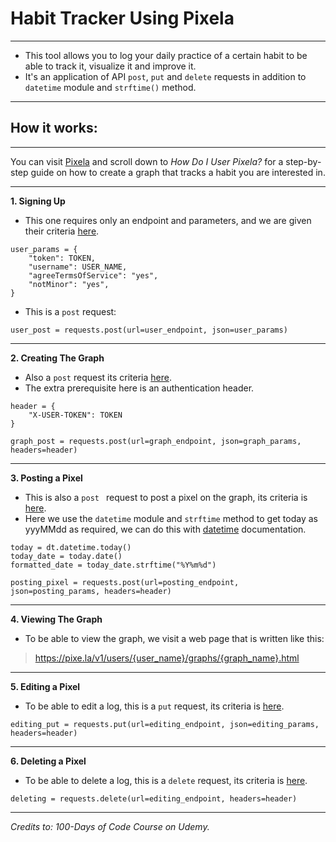 # Habit Tracker Using Pixela

---

- This tool allows you to log your daily practice of a certain habit to be able to track it, visualize it and improve it.
- It's an application of API `post`, `put` and `delete` requests in addition to `datetime` module and `strftime()` method.


---
## How it works:

---

You can visit [Pixela](https://pixe.la/) and scroll down to _How Do I User Pixela?_ for a step-by-step guide on how to create a graph that tracks a habit 
you are interested in.

---

**1. Signing Up**

- This one requires only an endpoint and parameters, and we are given their criteria [here](https://docs.pixe.la/entry/post-user).

```
user_params = {
    "token": TOKEN,
    "username": USER_NAME,
    "agreeTermsOfService": "yes",
    "notMinor": "yes",
}
```

- This is a `post` request:
```
user_post = requests.post(url=user_endpoint, json=user_params)
```
---

**2. Creating The Graph**

- Also a `post` request its criteria [here](https://docs.pixe.la/entry/post-graph).
- The extra prerequisite here is an authentication header.
```
header = {
    "X-USER-TOKEN": TOKEN
}
```

```
graph_post = requests.post(url=graph_endpoint, json=graph_params, headers=header)
```
---

**3. Posting a Pixel**

- This is also a `post ` request to post a pixel on the graph, its criteria is [here](https://docs.pixe.la/entry/post-pixel).
- Here we use the `datetime` module and `strftime` method to get today as yyyMMdd as required, we can do this with [datetime](https://www.w3schools.com/python/python_datetime.asp) documentation.
```
today = dt.datetime.today()
today_date = today.date()
formatted_date = today_date.strftime("%Y%m%d")
```

```
posting_pixel = requests.post(url=posting_endpoint, json=posting_params, headers=header)
```
---

**4. Viewing The Graph**

- To be able to view the graph, we visit a web page that is written like this:
> https://pixe.la/v1/users/{user_name}/graphs/{graph_name}.html


---

**5. Editing a Pixel**

- To be able to edit a log, this is a `put` request, its criteria is [here](https://docs.pixe.la/entry/put-graph).
```
editing_put = requests.put(url=editing_endpoint, json=editing_params, headers=header)
```

---

**6. Deleting a Pixel**

- To be able to delete a log, this is a `delete` request, its criteria is [here](https://docs.pixe.la/entry/delete-graph).
```
deleting = requests.delete(url=editing_endpoint, headers=header)
```

---
_Credits to: 100-Days of Code Course on Udemy._